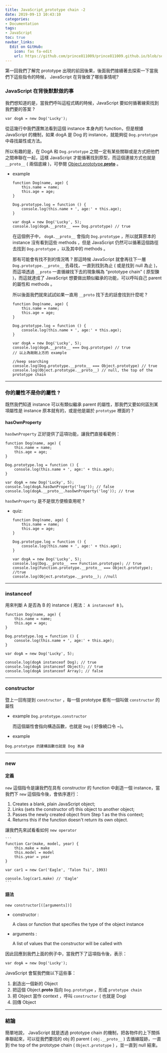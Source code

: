 ```yaml
---
title: JavaScript_prototype chain -2
date: 2019-09-13 10:43:10
categories:
- Documentation
tags:
- JavaScript
toc: true
navbar_links:
  Edit on GitHub:
    icon: fas fa-edit
    url: https://github.com/prince811009/prince811009.github.io/blob/source/blog/source/_posts/prototype_2.md
---
```


第一回我們了解完 prototype 出現的前因後果，後面我們接續著去探索一下當我們下這些指令的時候， JavaScript 在背後做了哪些事情呢?

### JavaScript 在背後默默做的事
我們想知道的是，當我們呼叫這程式碼的時候，JavaScript 要如何循著線索找到我們要的答案 ?

```
var dogA = new Dog('Lucky');
```

<!-- more -->

從這幾行中我們還無法看到這個 instance 本身內的 function，但是根據 JavaScript 的機制，如果 dogA 是 Dog 的 instance，就能夠從 `Dog.prototype` 中尋找屬性或方法。

所以有趣的是，在 DogA 和 `Dog.prototype` 之間一定有某些關聯或是方式把他們之間串聯在一起，這樣 JavaScript 才能循著找到原型，而這個連接方式也就是 `__proto__` ( 兩個底線 )，可參閱 [Object.prototype.__proto__](https://developer.mozilla.org/en-US/docs/Web/JavaScript/Reference/Global_Objects/Object/proto) 。

 - example

    ```
    function Dog(name, age) {
        this.name = name;
        this.age = age;
    }

    Dog.prototype.log = function () {
        console.log(this.name + ', age:' + this.age);
    }

    var dogA = new Dog('Lucky', 5);
    console.log(dogA.__proto__ === Dog.prototype) // true
    ```

    在這個例子中， `dogA.__proto__` 會指向 `Dog.prototype` ，所以就算原本的 instance 沒有看到這些 methods ，但是 JavaScript 仍然可以循著這個路徑去找到  `Dog.prototype` ，以及其中的 methods 。

    那有可能會有找不到的情況嗎 ? 那這時候 JavaScript 就會再往下一層  `Dog.prototype.__proto__` 去尋找，一直到找到為止 ( 或是找到 null 為止 )，而這項透過 `__proto` 一直循線找下去的現象稱為 "prototype chain" ( 原型鍊 )，而這就達成了 JavaScript 想要做出類似繼承的功能，可以呼叫自己 parent 的屬性和 methods 。

    所以後面我們就來試試如果一直用 `__proto` 找下去的話會找到什麼呢 ?

    ```
    function Dog(name, age) {
        this.name = name;
        this.age = age;
    }

    Dog.prototype.log = function () {
        console.log(this.name + ', age:' + this.age);
    }

    var dogA = new Dog('Lucky', 5);
    console.log(dogA.__proto__ === Dog.prototype) // true
    // 以上為剛剛上方的 example 

    //keep searching
    console.log(Dog.prototype.__proto__ === Object.prototype) // true
    console.log(Object.prototype.__proto__) // null, the top of the prototype chain
    ```
---
### 你的屬性不是你的屬性 ? 
既然我們知道 instance 可以有類似繼承 parent 的屬性，那我們又要如何區別某項屬性是 instance 原本就有的，或是他是屬於  `prototype` 裡面的 ?

#### hasOwnProperty

`hasOwnProperty` 正好提供了這項功能，讓我們直接看範例：

```
function Dog(name, age) {
    this.name = name;
    this.age = age;
}

Dog.prototype.log = function () {
    console.log(this.name + ', age:' + this.age);
}

var dogA = new Dog('Lucky', 5);
console.log(dogA.hasOwnProperty('log')); // false
console.log(dogA.__proto__.hasOwnProperty('log')); // true
```


`hasOwnProperty` 是不是很方便檢查用呢 ? 

 - quiz:

    ```
    function Dog(name, age) {
        this.name = name;
        this.age = age;
    }

    Dog.prototype.log = function () {
        console.log(this.name + ', age:' + this.age);
    }

    var dogA = new Dog('Lucky', 5);
    console.log(Dog.__proto__ === Function.prototype); // true
    console.log(Function.prototype.__proto__ === Object.prototype); //true
    console.log(Object.prototype.__proto__); //null
    ```
---
### instanceof
用來判斷 A 是否為 B 的 instance ( 用法： `A instanceof B` )。

```
function Dog(name, age) {
    this.name = name;
    this.age = age;
}

Dog.prototype.log = function () {
    console.log(this.name + ', age:' + this.age);
}

var dogA = new Dog('Lucky', 5);

console.log(dogA instanceof Dog); // true
console.log(dogA instanceof Object); // true
console.log(dogA instanceof Array); // false
```
---
### constructor
暨上一回有提到 `constructor` ，每一個 prototype 都有一個叫做 `constructor` 的屬性
 - example
 `Dog.prototype.constructor`
 
    而這個屬性會指向構造函數，也就是 `Dog` ( 好像繞口令 ~)。
 - example

 ```
 Dog.prototype 的建構函數也就是 Dog 本身
 ```
---
### new 
#### 定義
`new` 這個指令是讓我們在具有 constructor 的 function 中創造一個 instance，當我們下 `new` 這個指令後，會依序進行：
 1. Creates a blank, plain JavaScript object;
 2. Links (sets the constructor of) this object to another object;
 3. Passes the newly created object from Step 1 as the this context;
 4. Returns this if the function doesn't return its own object.

 讓我們先來試看看如何 `new operator`

    ```
    function Car(make, model, year) {
        this.make = make
        this.model = model
        this.year = year
    }

    var car1 = new Car('Eagle', 'Talon Tsi', 1993)

    console.log(car1.make) // 'Eagle'
    ```

#### 語法

```
new constructor[([arguments])]
```

 - constructor : 

    A class or function that specifies the type of the object instance
 
 - arguments : 

    A list of values that the constructor will be called with


因此回應到我們上面的例子中，當我們下了這項指令後，表示：

```
var dogA = new Dog('Lucky');
```

JavaScript 會幫我們做以下這些事：
1. 創造出一個新的 Object 
2. 把這個 Object.__proto__ 指向 `Dog.prototype` ，形成 `prototype chain`
3. 把 Object 當作 context ，呼叫 `constructor` ( 也就是 Dog)
4. 回傳 Object
---
### 結論
簡單地說， JavaScript 就是透過 prototype chain 的機制，把各物件的上下關係串聯起來，可以從我們要找的 obj 的 parent ( `obj.__proto__` ) 去循線蹤跡，一直到 the top of the prototype chain ( `Object.prototype` ) ，並一直到 null 結束。


